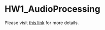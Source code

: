 # HW1_AudioProcessing

Please visit <a href = "http://www.ctralie.com/Teaching/IDS301_S2020/Assignments/HW1_AudioProcessing/">this link</a> for more details.
